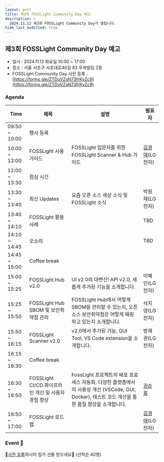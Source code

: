 ```yaml
---
layout: post
title: 제3회 FOSSLight Community Day 예고
description: >
  2024.11.12 제3회 FOSSLight Community Day가 열립니다.
hide_last_modified: true
---
```


## 제3회 FOSSLight Community Day 예고
 - 일시 : 2024.11.12 화요일 10:00 ~ 17:00
 - 장소 : 서울 서초구 서초대로40길 83 우제빌딩 2층
 - FOSSLight Community Day 사전 등록 : [https://forms.gle/ZTDuVZsN73frKyZc9](https://forms.gle/ZTDuVZsN73frKyZc9)

### Agenda

<div class="datatable-begin"></div>

|Time|제목|설명|발표자|
|--- | --- |--- | --- | 
|09:50 ~ 10:00|행사 등록| || 
|10:00 ~ 12:00|FOSSLight 사용 가이드|FOSSLight 입문자를 위한 FOSSLight Scanner & Hub 가이드|[김경애](https://www.linkedin.com/in/kyoungae-kim-597a1630/)(LG전자)|
|12:00 ~ 13:30|점심 시간||
|13:30 ~ 13:40|최신 Updates| 요즘 오픈 소스 세상 소식 및 FOSSLight 소식 |박원재(LG전자)|
|13:40 ~ 14:10|FOSSLight 활용 사례||TBD|
|14:10 ~ 14:45|오소리||TBD|
|14:45 ~ 15:00|Coffee break||
|15:00 ~ 15:25|FOSSLight Hub v2.0| UI v2.0의 대변신! API v2.0, 새롭게 추가된 기능을 소개합니다. |이혜인(LG전자)|
|15:25 ~ 15:50|FOSSLight Hub SBOM 및 보안취약점 관리|FOSSLight Hub에서 어떻게 SBOM을 관리할 수 있는지, 오픈소스 보안취약점은 어떻게 매핑하고 있는지 소개합니다.|석지영(LG전자)|
|15:50 ~ 16:15|FOSSLight Scanner v2.0|v2.0에서 추가된 기능, GUI Tool, VS Code extension을 소개합니다.|방재권(LG전자)|
|16:15 ~ 16:30|Coffee break| ||
|16:30 ~ 16:50|FOSSLight CI/CD 파이프라인 개선 및 사용자 경험 향상|FossLight 프로젝트의 배포 프로세스 자동화, 다양한 플랫폼에서의 사용성 개선 (VSCode, GUI, Docker), 테스트 코드 개선을 통한 품질 향상을 소개합니다.|[권순홍](https://velog.io/@nanayah99/posts)|
|16:50 ~ 17:00|FOSSLight 로드맵||[김경애](https://www.linkedin.com/in/kyoungae-kim-597a1630/)(LG전자)|



<div class="datatable-end"></div>

### Event 🎉
🎁[사전 등록](https://forms.gle/ZTDuVZsN73frKyZc9)하시어 참가 선물 받으세요🎁 (선착순 40명)
